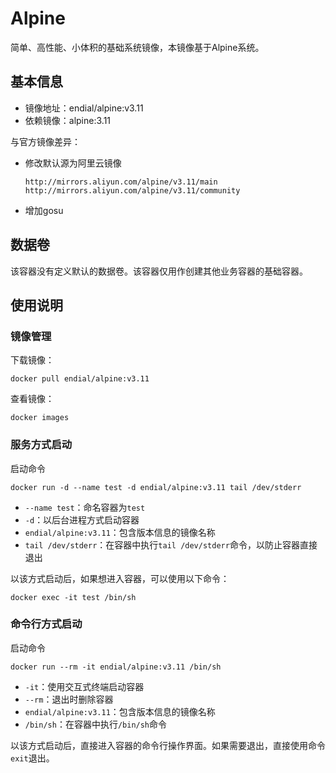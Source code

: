 # Alpine

简单、高性能、小体积的基础系统镜像，本镜像基于Alpine系统。



## 基本信息

* 镜像地址：endial/alpine:v3.11
* 依赖镜像：alpine:3.11



与官方镜像差异：

- 修改默认源为阿里云镜像

  ```shell
  http://mirrors.aliyun.com/alpine/v3.11/main
  http://mirrors.aliyun.com/alpine/v3.11/community
  ```

- 增加gosu




## 数据卷

该容器没有定义默认的数据卷。该容器仅用作创建其他业务容器的基础容器。



## 使用说明

### 镜像管理

下载镜像：

```shell
docker pull endial/alpine:v3.11
```

查看镜像：

```shell
docker images
```



### 服务方式启动

启动命令

```
docker run -d --name test -d endial/alpine:v3.11 tail /dev/stderr
```

- `--name test`：命名容器为`test`
- `-d`：以后台进程方式启动容器
- `endial/alpine:v3.11`：包含版本信息的镜像名称
- `tail /dev/stderr`：在容器中执行`tail /dev/stderr`命令，以防止容器直接退出



以该方式启动后，如果想进入容器，可以使用以下命令：

```
docker exec -it test /bin/sh
```



### 命令行方式启动

启动命令

```
docker run --rm -it endial/alpine:v3.11 /bin/sh
```

- `-it`：使用交互式终端启动容器
- `--rm`：退出时删除容器
- `endial/alpine:v3.11`：包含版本信息的镜像名称
- `/bin/sh`：在容器中执行`/bin/sh`命令

以该方式启动后，直接进入容器的命令行操作界面。如果需要退出，直接使用命令`exit`退出。

